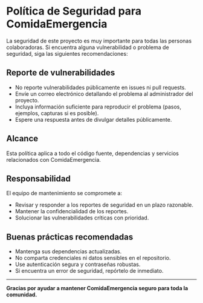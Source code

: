 # Política de Seguridad para ComidaEmergencia

La seguridad de este proyecto es muy importante para todas las personas colaboradoras. Si encuentra alguna vulnerabilidad o problema de seguridad, siga las siguientes recomendaciones:

## Reporte de vulnerabilidades
- No reporte vulnerabilidades públicamente en issues ni pull requests.
- Envíe un correo electrónico detallando el problema al administrador del proyecto.
- Incluya información suficiente para reproducir el problema (pasos, ejemplos, capturas si es posible).
- Espere una respuesta antes de divulgar detalles públicamente.

## Alcance
Esta política aplica a todo el código fuente, dependencias y servicios relacionados con ComidaEmergencia.

## Responsabilidad
El equipo de mantenimiento se compromete a:
- Revisar y responder a los reportes de seguridad en un plazo razonable.
- Mantener la confidencialidad de los reportes.
- Solucionar las vulnerabilidades críticas con prioridad.

## Buenas prácticas recomendadas
- Mantenga sus dependencias actualizadas.
- No comparta credenciales ni datos sensibles en el repositorio.
- Use autenticación segura y contraseñas robustas.
- Si encuentra un error de seguridad, repórtelo de inmediato.

---

**Gracias por ayudar a mantener ComidaEmergencia seguro para toda la comunidad.**